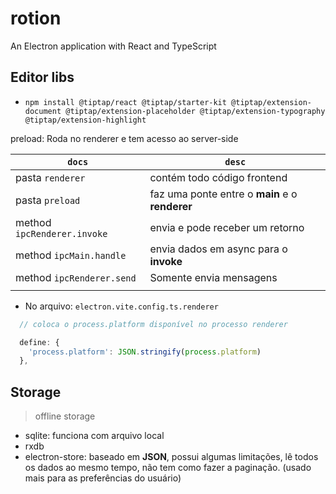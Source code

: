 # rotion

An Electron application with React and TypeScript

## Editor libs

- `npm install @tiptap/react @tiptap/starter-kit @tiptap/extension-document @tiptap/extension-placeholder @tiptap/extension-typography @tiptap/extension-highlight`

preload: Roda no renderer e tem acesso ao server-side

| `docs`                      | `desc`                                          |
| --------------------------- | ----------------------------------------------- |
| pasta `renderer`            | contém todo código frontend                     |
| pasta `preload`             | faz uma ponte entre o **main** e o **renderer** |
| method `ipcRenderer.invoke` | envia e pode receber um retorno                 |
| method `ipcMain.handle`     | envia dados em async para o **invoke**          |
| method `ipcRenderer.send`   | Somente envia mensagens                         |
|                             |                                                 |

- No arquivo: `electron.vite.config.ts.renderer`

```ts
  // coloca o process.platform disponível no processo renderer

  define: {
    'process.platform': JSON.stringify(process.platform)
  },
```

## Storage

> offline storage

- sqlite: funciona com arquivo local
- rxdb
- electron-store: baseado em **JSON**, possui algumas limitações, lê todos os dados ao mesmo tempo, não tem como fazer a paginação. (usado mais para as preferências do usuário)
